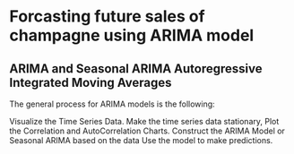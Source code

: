 # Forcasting future sales of champagne using ARIMA model

## ARIMA and Seasonal ARIMA Autoregressive Integrated Moving Averages
 The general process for ARIMA models is the following:  
 
 
 Visualize the Time Series Data.
 Make the time series data stationary, 
 Plot the Correlation and AutoCorrelation Charts.
 Construct the ARIMA Model or Seasonal ARIMA based on the data Use the model to make predictions.

